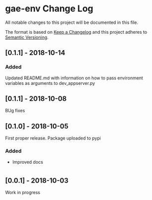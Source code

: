 # gae-env Change Log

All notable changes to this project will be documented in this file.

The format is based on [Keep a Changelog](http://keepachangelog.com/) and this project adheres to [Semantic Versioning](http://semver.org/).

## [0.1.1] - 2018-10-14
### Added
Updated README.md with information on how to pass environment variables as arguments to dev_appserver.py

## [0.1.1] - 2018-10-08
BUg fixes

## [0.1.0] - 2018-10-05
First proper release. Package uploaded to pypi

### Added
* Improved docs

# 

## [0.0.1] - 2018-10-03
Work in progress


[//]: # (Groups of changes. These are only comments, not links)
[//]: # (Added, Changed, Deprecated, Removed, Fixed, Security)